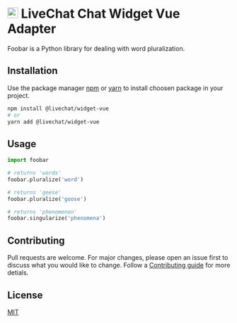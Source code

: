# <img src="https://livechat.design/images/livechat/DIGITAL%20%28RGB%29/SVG/Mark_RGB_Orange.svg" widht="24px" height="24px" /> LiveChat Chat Widget Vue Adapter

Foobar is a Python library for dealing with word pluralization.

## Installation

Use the package manager [npm](https://www.npmjs.com/) or [yarn](https://yarnpkg.com/) to install choosen package in your project.

```bash
npm install @livechat/widget-vue
# or
yarn add @livechat/widget-vue
```

## Usage

```python
import foobar

# returns 'words'
foobar.pluralize('word')

# returns 'geese'
foobar.pluralize('goose')

# returns 'phenomenon'
foobar.singularize('phenomena')
```

## Contributing

Pull requests are welcome. For major changes, please open an issue first to discuss what you would like to change. Follow a [Contributing guide](https://github.com/livechat/chat-widget-adapters#-contributing) for more detials.

## License

[MIT](https://choosealicense.com/licenses/mit/)
